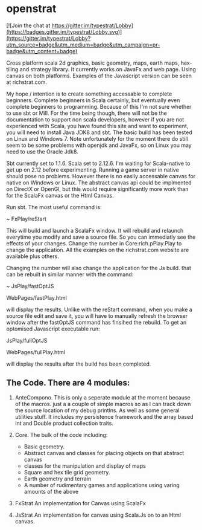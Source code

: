 # openstrat

[![Join the chat at https://gitter.im/typestrat/Lobby](https://badges.gitter.im/typestrat/Lobby.svg)](https://gitter.im/typestrat/Lobby?utm_source=badge&utm_medium=badge&utm_campaign=pr-badge&utm_content=badge)

Cross platform scala 2d graphics, basic geometry, maps, earth maps, hex-tiling and strategy library. It currently works on JavaFx and web page. Using canvas on both platforms. Examples of the Javascript version can be seen at richstrat.com.

My hope / intention is to create something accessable to complete beginners. Complete beginners in Scala certainly, but eventually even complete beginners to programming. Because of this I'm not sure whether to use sbt or Mill. For the time being though, there will not be the documentation to support non scala developers, however if you are not experienced with Scala, you have found this site and want to experiment, you will need to install Java JDK8 and sbt. The basic build has been tested on Linux and Windows 7. Note unfortunately for the moment there do still seem to be some problems with openjdk and JavaFx, so on Linux you may need to use the Oracle Jdk8.

Sbt currently set to 1.1.6. Scala set to 2.12.6. I'm waiting for Scala-native to get up on 2.12 before experimenting. Running a game server in native should pose no problems. However there is no easily accessable canvas for native on Windows or Linux. The abstract canvas api could be implmented on DirectX or OpenGl, but this would require significantly more work than for the ScalaFx canvas or the Html Canvas.

Run sbt. The most useful command is:

~ FxPlay/reStart

This will build and launch a ScalaFx window. It will rebuild and relaunch everytime you modify and save a source file. So you can immediatly see the effects of your changes. Change the number in Core:rich.pPlay.Play to change the application. All the examples on the richstrat.com website are available plus others.

Changing the number will also change the application for the Js build. that can be rebuilt in similar manner with the command:

~ JsPlay/fastOptJS

WebPages/fastPlay.html

will display the results. Unlike with the reStart command, when you make a source file edit and save it, you will have to manually refresh the browser window after the fastOptJS command has finsihed the rebuild. To get an optomised Javascript executable run:

JsPlay/fullOptJS

WebPages/fullPlay.html

will display the results after the build has been completed.

## The Code. There are 4 modules:

1. AnteCompono. This is only a seperate module at the moment because of the macros. just a a couple of simple macros so as I can track down the source location of my debug printlns. As well as some general utilities stuff. It includes my persistence framework and the array based int and Double product collection traits.

2. Core. The bulk of the code including:
   * Basic  geometry.
   * Abstract canvas and classes for placing objects on that abstract canvas
   * classes for the manipulation and display of maps
   * Square and hex tile grid geometry.
   * Earth geometry and terrain
   * A number of rudimentary games and applications using varing amounts of the above

3. FxStrat An implementation for Canvas using ScalaFx

4. JsStrat An implementation for canvas using Scala.Js on to an Html canvas.

